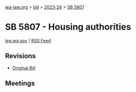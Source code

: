 [wa-law.org](/) > [bill](/bill/) > [2023-24](/bill/2023-24/) > [SB 5807](/bill/2023-24/sb/5807/)

# SB 5807 - Housing authorities
[leg.wa.gov](https://app.leg.wa.gov/billsummary?BillNumber=5807&Year=2023&Initiative=false) | [RSS Feed](./rss.xml)

## Revisions
* [Original Bill](1/)

## Meetings
